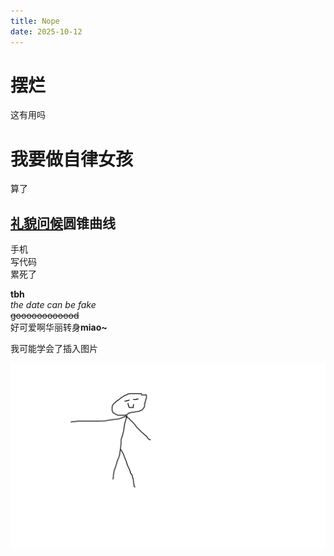 ```yaml
---
title: Nope
date: 2025-10-12
---
```

<body>
 <h1>摆烂</h1>
 <p>这有用吗</p>
 <h1>我要做自律女孩</h1>
 <p>算了</p>
 <h2><u>礼貌问候</u>圆锥曲线</h2>
 <p>手机<br>写代码<br>累死了</p>
 <p><b>tbh</b><br><i>the date can be fake</i><br><s>goooooooooood</s><br>好可爱啊华丽转身<b>miao~</b></p>
 <p>我可能学会了插入图片</p><img src="https://github.com/vqcx/miao/blob/main/_posts/picture/test.png">
</body>
